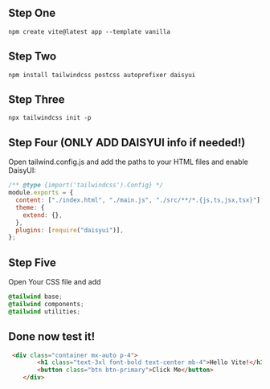 ## Step One

```
npm create vite@latest app --template vanilla
```

## Step Two

```
npm install tailwindcss postcss autoprefixer daisyui
```

## Step Three

```
npx tailwindcss init -p
```

## Step Four (ONLY ADD DAISYUI info if needed!)

Open tailwind.config.js and add the paths to your HTML files and enable DaisyUI:

```JavaScript
/** @type {import('tailwindcss').Config} */
module.exports = {
  content: ["./index.html", "./main.js", "./src/**/*.{js,ts,jsx,tsx}"],
  theme: {
    extend: {},
  },
  plugins: [require("daisyui")],
};

```

## Step Five

Open Your CSS file and add

```CSS
@tailwind base;
@tailwind components;
@tailwind utilities;
```

## Done now test it!

```HTML
 <div class="container mx-auto p-4">
        <h1 class="text-3xl font-bold text-center mb-4">Hello Vite!</h1>
        <button class="btn btn-primary">Click Me</button>
    </div>
```
